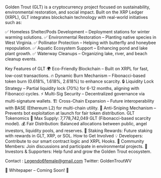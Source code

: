 Golden Trout (GLT) is a cryptocurrency project focused on sustainability, environmental restoration, and social impact. Built on the XRP Ledger (XRPL), GLT integrates blockchain technology with real-world initiatives such as:

✅ Homeless Shelter/Pods Development – Deployment stations for winter warming solutions.
✅ Environmental Restoration – Planting native species in West Virginia.
✅ Pollinator Protection – Helping with butterfly and honeybee repopulation.
✅ Aquatic Ecosystem Support – Enhancing pond and lake plant growth.
✅ Waterway Cleanups – Organizing lake, river, and beach cleanup events.

Key Features of GLT
🌍 Eco-Friendly Blockchain – Built on XRPL for fast, low-cost transactions.
🔥 Dynamic Burn Mechanism – Fibonacci-based token burn (0.618%, 1.618%, 2.618%) to enhance scarcity.
🔒 Liquidity Lock Strategy – Partial liquidity lock (70%) for 6-12 months, aligning with Fibonacci cycles.
⚡ Multi-Sig Security – Decentralized governance via multi-signature wallets.
🏗 Cross-Chain Expansion – Future interoperability with BASE (Ethereum L2) for multi-chain utility.
🚀 Anti-Sniping Mechanism – Prevents bot exploitation at launch for fair token distribution.
GLT Tokenomics
📌 Max Supply: 7,778,742,049 GLT (Fibonacci-based scarcity model).
💰 Fair Distribution: Balanced allocations between public, angel investors, liquidity pools, and reserves.
🔁 Staking Rewards: Future staking with rewards in GLT, XRP, or SOL.
How to Get Involved
💡 Developers: Contribute to our smart contract logic and XRPL Hooks.
🌱 Community Members: Join discussions and participate in environmental projects.
💎 Investors & Supporters: Help fund and grow the Golden Trout ecosystem.

Contact :
Legendo6female@gmail.com
Twitter: GoldenTroutWV

📜 Whitepaper – Coming Soon! 📜
